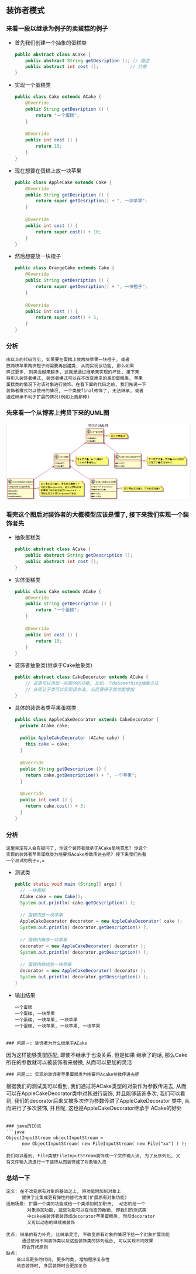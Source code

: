## 装饰者模式
### 来看一段以继承为例子的卖蛋糕的例子
- 首先我们创建一个抽象的蛋糕类
  ``` java
  public abstract class ACake {
      public abstract String getDesription (); // 描述
      public abstract int cost ();            // 价格
  }
  ```
- 实现一个蛋糕类
  ``` java
  public class Cake extends ACake {
      @Override
      public String getDesription () {
          return "一个蛋糕";
      }

      @Override
      public int cost () {
          return 10;
      }
  }
  ```
- 现在想要在蛋糕上放一块苹果
  ```java
  public class AppleCake extends Cake {
      @Override
      public String getDesription () {
          return super.getDesription() + ", 一块苹果";
      }

      @Override
      public int cost () {
          return super.cost() + 10;
      }
  }
  ```
- 然后想要放一块橙子
  ``` java
  public class OrangeCake extends Cake {
      @Override
      public String getDesription () {
          return super.getDesription() + ", 一块橙子";
      }

      @Override
      public int cost () {
          return super.cost() + 5;
      }
  }
  ```
### 分析
  ```
  由以上的代码可见, 如果要在蛋糕上放两块苹果一块橙子, 或者
  放两块苹果两块橙子则需要再创建类, 从而实现该功能, 那么如果
  样式更多, 则类会越来越多, 这就是通过继承来实现的坏处, 接下来
  将引入装饰者模式, 装饰者模式可以在不改变原来的类即蛋糕类, 苹果
  蛋糕类的情况下对该对象进行装饰。在看下面的代码之前, 我们先说一下
  装饰者模式可以使用的情况, 一个类被final修饰了, 无法继承, 或者
  通过继承不利于扩展的情况(例如上面那种)
  ```

### 先来看一个从博客上拷贝下来的UML图

<img src="photos/装饰者UML.png" />

### 看完这个图后对装饰者的大概模型应该是懂了, 接下来我们实现一个装饰者先

- 抽象蛋糕类
  ```java
  public abstract class ACake {
      public abstract String getDescription ();
      public abstract int cost ();
  }
  ```
- 实体蛋糕类
  ```java
  public class Cake extends ACake {
      @Override
      public String getDescription () {
          return "一个蛋糕";
      }

      @Override
      public int cost () {
          return 10;
      }
  }
  ```
- 装饰者抽象类(继承于Cake抽象类)
  ```java
  public abstract class CakeDecorator extends ACake {
      // 这里可以添加一些额外的功能, 比如一个doSomething抽象方法
      // 从而让子类可以实现该方法, 从而使得子类功能增加
  }
  ```
- 具体的装饰者类苹果蛋糕类
  ```java
  public class AppleCakeDecorator extends CakeDecorator {
    private ACake cake;

    public AppleCakeDecorator (ACake cake) {
      this.cake = cake;
    }

    @Override
    public String getDescription () {
      return cake.getDescription() + ", 一个苹果";
    }

    @Override
    public int cost () {
      return cake.cost() + 3;
    }
  }
  ```
### 分析
  ```
  这里肯定有人会有疑问了, 你这个装饰者继承于ACake是啥意思? 你这个
  实现的装饰者苹果蛋糕类为啥要将Acake参数传进去呢? 接下来我们先看
  一个测试的例子=,=
  ```
- 测试类
  ```java
  public static void main (String[] args) {
    // 一块蛋糕
    ACake cake = new Cake();
    System.out.println( cake.getDescription() );

    // 蛋糕内放一块苹果
    AppleCakeDecorator decorator = new AppleCakeDecorator( cake );
    System.out.println( decorator.getDescription() );

    // 蛋糕内再放一块苹果
    decorator = new AppleCakeDecorator( decorator );
    System.out.println( decorator.getDescription() );

    // 蛋糕内继续放一块苹果
    decorator = new AppleCakeDecorator( decorator );
    System.out.println( decorator.getDescription() );
  }
  ```
- 输出结果
  ```
  一个蛋糕
  一个蛋糕, 一块苹果
  一个蛋糕, 一块苹果, 一块苹果
  一个蛋糕, 一块苹果, 一块苹果, 一块苹果
```

### 问题一: 装饰者为什么继承于ACake
  ```
  因为这样能够类型匹配, 即使不继承于也没关系, 但是如果
  继承了的话, 那么Cake所在的参数就可以被装饰者来替换, 
  从而可以更加的灵活
  ```
### 问题二: 实现的装饰者苹果蛋糕类为啥要将Acake参数传进去呢
  ```
  根据我们的测试类可以看到, 我们通过将ACake类型的对象作为参数传进去, 
  从而可以在AppleCakeDecorator类中对其进行装饰, 并且能够装饰多次,
  我们可以看到, 我们的decorator后来又被多次作为参数传进了AppleCakeDecorator
  类中, 从而进行了多次装饰, 并且呢, 这也是AppleCakeDecorator继承于
  ACake的好处
  ```     
 
### java的IO流
  ```java
  ObjectInputStream objectInputStream = 
        new ObjectInputStream( new FileInputStream( new File("xx") ) );

  我们可以看到, File类被FileInputStream装饰成一个文件输入流, 为了反序列化, 又
  将文件输入流进行一下装饰从而装饰成了对象输入流      
  ```

### 总结一下
  ```
  定义: 在不改变原有对象的基础之上, 将功能附加到对象上
        提供了比集成更有弹性的替代方案(扩展原有对象功能)
  适用场景: 扩展一个类的功能或给一个类添加附加职责,  动态的给一个
          对象添加功能, 这些功能可以在动态的撤销, 即我们的测试类
          中cake被装饰者装饰成decorator苹果蛋糕类, 然后decorator
          又可以动态的继续被装饰

  优点: 继承的有力补充, 比继承灵活, 不改变原有对象的情况下给一个对象扩展功能          
        通过使用不同装饰类以及这些装饰类的排列组合, 可以实现不同效果
        符合开闭原则
  缺点:
      会出现更多的代码, 更多的类, 增加程序复杂性
      动态装饰时, 多层装饰时会更加复杂
  ```




































